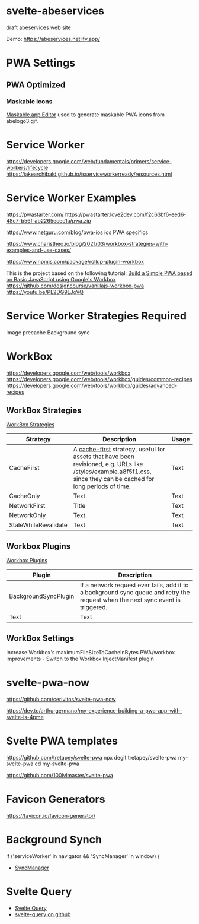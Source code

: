 # svelte-abeservices
draft abeservices web site

Demo: https://abeservices.netlify.app/

# PWA Settings

## PWA Optimized 
### Maskable icons
[Maskable.app Editor](https://maskable.app/editor) used to generate maskable PWA icons from abelogo3.gif.



# Service Worker
https://developers.google.com/web/fundamentals/primers/service-workers/lifecycle
https://jakearchibald.github.io/isserviceworkerready/resources.html

# Service Worker Examples
https://pwastarter.com/
https://pwastarter.love2dev.com/f2c63bf6-eed6-48c7-b56f-ab2265ecec1a/pwa.zip

https://www.netguru.com/blog/pwa-ios ios PWA specifics

https://www.charistheo.io/blog/2021/03/workbox-strategies-with-examples-and-use-cases/


https://www.npmjs.com/package/rollup-plugin-workbox

This is the project based on the following tutorial: [Build a Simple PWA based on Basic JavaScript using Google's Workbox](https://youtu.be/PL2DG9LJoVQ)
https://github.com/designcourse/vanillajs-workbox-pwa
https://youtu.be/PL2DG9LJoVQ

# Service Worker Strategies Required
Image precache
Background sync

# WorkBox
https://developers.google.com/web/tools/workbox
https://developers.google.com/web/tools/workbox/guides/common-recipes
https://developers.google.com/web/tools/workbox/guides/advanced-recipes

## WorkBox Strategies

[WorkBox Strategies](https://developers.google.com/web/tools/workbox/reference-docs/latest/module-workbox-strategies)

| Strategy      | Description | Usage |
| ----------- | ----------- | ----------- |
| CacheFirst     | A [cache-first](https://web.dev/offline-cookbook/#cache-falling-back-to-network) strategy, useful for assets that have been revisioned, e.g. URLs like /styles/example.a8f5f1.css, since they can be cached for long periods of time.       | Text        | 
| CacheOnly   | Text        | Text        |
| NetworkFirst     | Title       | Text        | 
| NetworkOnly   | Text        | Text        |
| StaleWhileRevalidate   | Text        | Text        |

## Workbox Plugins
[Workbox Plugins](https://developers.google.com/web/tools/workbox/guides/using-plugins)



| Plugin      | Description |
| ----------- | ----------- | 
| BackgroundSyncPlugin     | If a network request ever fails, add it to a background sync queue and retry the request when the next sync event is triggered.  | 
| Text   | Text        | Text        |


## WorkBox Settings

Increase Workbox's maximumFileSizeToCacheInBytes
PWA/workbox improvements - Switch to the Workbox InjectManifest plugin

# svelte-pwa-now
https://github.com/cerivitos/svelte-pwa-now

https://dev.to/arthurgermano/my-experience-building-a-pwa-app-with-svelte-js-4pme

# Svelte PWA templates
https://github.com/tretapey/svelte-pwa
npx degit tretapey/svelte-pwa my-svelte-pwa
cd my-svelte-pwa


https://github.com/100lvlmaster/svelte-pwa

# Favicon Generators
https://favicon.io/favicon-generator/


# Background Synch

if ('serviceWorker' in navigator && 'SyncManager' in window) {
* [SyncManager](https://developer.mozilla.org/en-US/docs/Web/API/SyncManager)

# Svelte Query
* [Svelte Query](https://sveltequery.vercel.app/)
* [svelte-query on github](https://github.com/SvelteStack/svelte-query)

